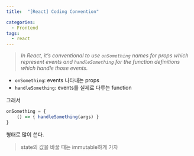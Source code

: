 ```yaml
---
title:  "[React] Coding Convention"

categories:
  - Frontend
tags:
  - react
---
```


> *In React, it’s conventional to use `onSomething` names for props which represent events and `handleSomething` for the function definitions which handle those events.*
> 

- `onSomething`: events 나타내는 props
- `handleSomething`: events를 실제로 다루는 function

그래서
```js
onSomething = {
    () => { handleSomething(args) }
}
```
형태로 많이 쓴다.

> state의 값을 바꿀 때는 immutable하게 가자